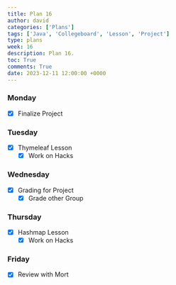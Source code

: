 ```yaml
---
title: Plan 16
author: david
categories: ['Plans']
tags: ['Java', 'Collegeboard', 'Lesson', 'Project']
type: plans
week: 16
description: Plan 16.
toc: True
comments: True
date: 2023-12-11 12:00:00 +0000
---
```


### Monday

- [x] Finalize Project

### Tuesday

- [x] Thymeleaf Lesson
    - [x] Work on Hacks

### Wednesday

- [x] Grading for Project
    - [x] Grade other Group

### Thursday

- [x] Hashmap Lesson
    - [x] Work on Hacks

### Friday

- [x] Review with Mort